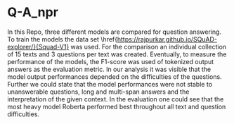 # Q-A_npr
In this Repo, three different models are compared for question answering. To train the models the data set \href{https://rajpurkar.github.io/SQuAD-explorer/}{Squad-V1} was used. For the comparison an individual collection of 15 texts and 3 questions per text was created. Eventually, to measure the performance of the models, the F1-score was used of tokenized output answers as the evaluation metric. In our analysis it was visible that the model output performances depended on the difficulties of the questions. Further we could state that the model performances were not stable to unanswerable questions, long and multi-span answers and the interpretation of the given context. In the evaluation one could see that the most heavy model Roberta performed best throughout all text and question difficulties.
